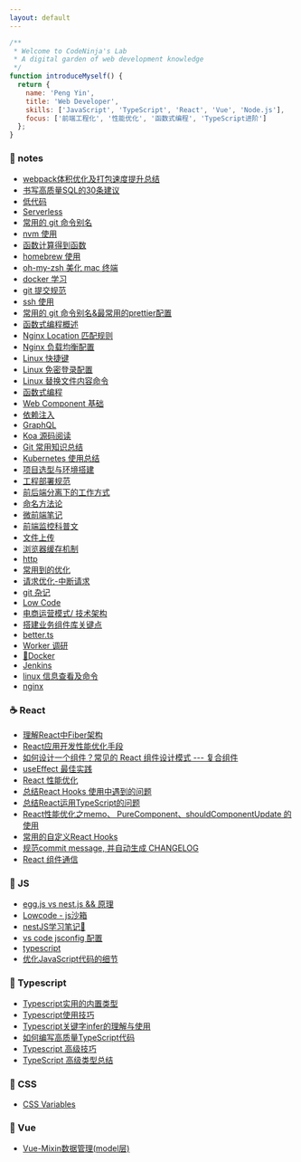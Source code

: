 ```yaml
---
layout: default
---
```


```js
/**
 * Welcome to CodeNinja's Lab
 * A digital garden of web development knowledge
 */
function introduceMyself() {
  return {
    name: 'Peng Yin',
    title: 'Web Developer',
    skills: ['JavaScript', 'TypeScript', 'React', 'Vue', 'Node.js'],
    focus: ['前端工程化', '性能优化', '函数式编程', 'TypeScript进阶']
  };
}
```

### :jack_o_lantern: notes
*   [webpack体积优化及打包速度提升总结](https://github.com/peng-yin/note/issues/122)
*   [书写高质量SQL的30条建议](https://github.com/peng-yin/note/issues/116)
*   [低代码](https://github.com/peng-yin/note/issues/114)
*   [Serverless](https://github.com/peng-yin/note/issues/113)
*   [常用的 git 命令别名](https://github.com/peng-yin/note/issues/111)
*   [ nvm 使用](https://github.com/peng-yin/note/issues/110)
*   [函数计算得到函数](https://github.com/peng-yin/note/issues/109)
*   [homebrew 使用](https://github.com/peng-yin/note/issues/108)
*   [oh-my-zsh 美化 mac 终端](https://github.com/peng-yin/note/issues/107)
*   [docker 学习](https://github.com/peng-yin/note/issues/106)
*   [git 提交规范](https://github.com/peng-yin/note/issues/105)
*   [ ssh 使用](https://github.com/peng-yin/note/issues/104)
*   [常用的 git 命令别名&最常用的prettier配置](https://github.com/peng-yin/note/issues/103)
*   [函数式编程概述](https://github.com/peng-yin/note/issues/102)
*   [Nginx Location 匹配规则](https://github.com/peng-yin/note/issues/99)
*   [Nginx 负载均衡配置](https://github.com/peng-yin/note/issues/98)
*   [Linux 快捷键](https://github.com/peng-yin/note/issues/97)
*   [Linux 免密登录配置](https://github.com/peng-yin/note/issues/96)
*   [Linux 替换文件内容命令](https://github.com/peng-yin/note/issues/95)
*   [ 函数式编程](https://github.com/peng-yin/note/issues/93)
*   [Web Component 基础](https://github.com/peng-yin/note/issues/92)
*   [依赖注入](https://github.com/peng-yin/note/issues/91)
*   [GraphQL](https://github.com/peng-yin/note/issues/90)
*   [Koa 源码阅读](https://github.com/peng-yin/note/issues/89)
*   [Git 常用知识总结](https://github.com/peng-yin/note/issues/88)
*   [Kubernetes 使用总结](https://github.com/peng-yin/note/issues/87)
*   [项目选型与环境搭建](https://github.com/peng-yin/note/issues/86)
*   [工程部署规范](https://github.com/peng-yin/note/issues/85)
*   [前后端分离下的工作方式](https://github.com/peng-yin/note/issues/84)
*   [命名方法论](https://github.com/peng-yin/note/issues/83)
*   [微前端笔记](https://github.com/peng-yin/note/issues/74)
*   [前端监控科普文](https://github.com/peng-yin/note/issues/71)
*   [文件上传](https://github.com/peng-yin/note/issues/70)
*   [浏览器缓存机制](https://github.com/peng-yin/note/issues/69)
*   [http](https://github.com/peng-yin/note/issues/67)
*   [常用到的优化](https://github.com/peng-yin/note/issues/66)
*   [请求优化-中断请求](https://github.com/peng-yin/note/issues/65)
*   [git 杂记](https://github.com/peng-yin/note/issues/64)
*   [ Low Code](https://github.com/peng-yin/note/issues/62)
*   [电商运营模式/ 技术架构](https://github.com/peng-yin/note/issues/61)
*   [搭建业务组件库关键点](https://github.com/peng-yin/note/issues/59)
*   [better.ts](https://github.com/peng-yin/note/issues/57)
*   [Worker 调研](https://github.com/peng-yin/note/issues/56)
*   [🐳Docker](https://github.com/peng-yin/note/issues/47)
*   [Jenkins](https://github.com/peng-yin/note/issues/21)
*   [linux 信息查看及命令](https://github.com/peng-yin/note/issues/8)
*   [nginx](https://github.com/peng-yin/note/issues/7)

### :coffee: React
*   [理解React中Fiber架构](https://github.com/peng-yin/note/issues/119)
*   [ React应用开发性能优化手段](https://github.com/peng-yin/note/issues/112)
*   [ 如何设计一个组件？常见的 React 组件设计模式 --- 复合组件](https://github.com/peng-yin/note/issues/101)
*   [useEffect 最佳实践](https://github.com/peng-yin/note/issues/73)
*   [React 性能优化](https://github.com/peng-yin/note/issues/60)
*   [总结React Hooks 使用中遇到的问题](https://github.com/peng-yin/note/issues/55)
*   [总结React运用TypeScript的问题](https://github.com/peng-yin/note/issues/53)
*   [React性能优化之memo、 PureComponent、shouldComponentUpdate 的使用](https://github.com/peng-yin/note/issues/49)
*   [常用的自定义React Hooks](https://github.com/peng-yin/note/issues/45)
*   [规范commit message, 并自动生成 CHANGELOG](https://github.com/peng-yin/note/issues/43)
*   [React 组件通信](https://github.com/peng-yin/note/issues/16)

### :microscope: JS
*   [egg.js vs nest.js && 原理](https://github.com/peng-yin/note/issues/120)
*   [Lowcode - js沙箱](https://github.com/peng-yin/note/issues/118)
*   [nestJS学习笔记📒](https://github.com/peng-yin/note/issues/115)
*   [vs code jsconfig 配置](https://github.com/peng-yin/note/issues/100)
*   [typescript](https://github.com/peng-yin/note/issues/25)
*   [优化JavaScript代码的细节](https://github.com/peng-yin/note/issues/5)

### :tophat: Typescript
*   [Typescript实用的内置类型](https://github.com/peng-yin/note/issues/80)
*   [Typescript使用技巧](https://github.com/peng-yin/note/issues/79)
*   [Typescript关键字infer的理解与使用](https://github.com/peng-yin/note/issues/78)
*   [如何编写高质量TypeScript代码](https://github.com/peng-yin/note/issues/77)
*   [Typescript 高级技巧](https://github.com/peng-yin/note/issues/76)
*   [TypeScript 高级类型总结](https://github.com/peng-yin/note/issues/58)

### :art: CSS
*   [CSS Variables ](https://github.com/peng-yin/note/issues/3)

### :custard: Vue
*   [Vue-Mixin数据管理(model层)](https://github.com/peng-yin/note/issues/54)

